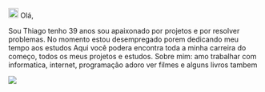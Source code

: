 <img src = "https://user-images.githubusercontent.com/128423184/227727172-41d13f09-1ee7-4455-a278-98e4c59914d4.png" width = 20px>  Olá, 

Sou Thiago tenho 39 anos sou apaixonado por projetos e por resolver problemas. No momento estou desempregado porem dedicando meu tempo aos estudos
Aqui você podera encontra toda a minha carreira do começo, todos os meus projetos e estudos.
Sobre mim: amo trabalhar com informatica, internet, programação adoro ver filmes e alguns livros tambem 



<a href="https://www.instagram.com/thiago_vituka/"><img src="https://img.shields.io/badge/Instagram-E4405F?style=for-the-badge&logo=instagram&logoColor=white<a hrf="><a href="[https://www.instagram.com/thiago_vituka/]"></a>
